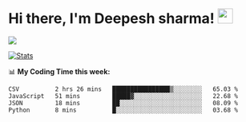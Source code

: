 # Hi there, I'm Deepesh sharma! <img src="https://raw.githubusercontent.com/MartinHeinz/MartinHeinz/master/wave.gif" width="30px">

![](https://camo.githubusercontent.com/992babdffd8c74a1502de375fbdf7e4d54773242/68747470733a2f2f6d656469612e67697068792e636f6d2f6d656469612f53576f536b4e36447854737a71494b4571762f67697068792e676966)

[![Stats](https://github-readme-stats.vercel.app/api?username=deepeshhsharma&show_icons=true&theme=radical)](https://github-readme-stats.vercel.app/api?username=deepeshhsharma&show_icons=true&theme=radical)&nbsp; &nbsp; &nbsp; &nbsp; &nbsp; &nbsp; &nbsp; &nbsp; &nbsp; &nbsp; 

📊 **My Coding Time this week:**
<!--START_SECTION:waka-->
```text
CSV          2 hrs 26 mins   ████████████████▒░░░░░░░░   65.03 % 
JavaScript   51 mins         █████▓░░░░░░░░░░░░░░░░░░░   22.68 % 
JSON         18 mins         ██░░░░░░░░░░░░░░░░░░░░░░░   08.09 % 
Python       8 mins          █░░░░░░░░░░░░░░░░░░░░░░░░   03.68 % 
```
<!--END_SECTION:waka-->
